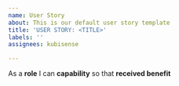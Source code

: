 ```yaml
---
name: User Story
about: This is our default user story template
title: 'USER STORY: <TITLE>'
labels: ''
assignees: kubisense

---
```


As a **role** I can **capability** so that **received benefit**

